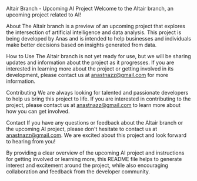 Altair Branch - Upcoming AI Project
Welcome to the Altair branch, an upcoming project related to AI!

About
The Altair branch is a preview of an upcoming project that explores the intersection of artificial intelligence and data analysis. This project is being developed by Anas and is intended to help businesses and individuals make better decisions based on insights generated from data.

How to Use
The Altair branch is not yet ready for use, but we will be sharing updates and information about the project as it progresses. If you are interested in learning more about the project or getting involved in its development, please contact us at anastnazz@gmail.com for more information.

Contributing
We are always looking for talented and passionate developers to help us bring this project to life. If you are interested in contributing to the project, please contact us at anastnazz@gmail.com to learn more about how you can get involved.

Contact
If you have any questions or feedback about the Altair branch or the upcoming AI project, please don't hesitate to contact us at anastnazz@gmail.com. We are excited about this project and look forward to hearing from you!

By providing a clear overview of the upcoming AI project and instructions for getting involved or learning more, this README file helps to generate interest and excitement around the project, while also encouraging collaboration and feedback from the developer community.
